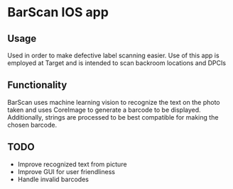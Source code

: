 
BarScan IOS app
==================================================

Usage
-----
Used in order to make defective label scanning easier. Use of this app is employed at Target and is intended to scan backroom locations and DPCIs

Functionality
-------------
BarScan uses machine learning vision to recognize the text on the photo taken and uses CoreImage to generate a barcode to be displayed. Additionally, strings are processed to be best compatible for making the chosen barcode.

TODO
----
- Improve recognized text from picture
- Improve GUI for user friendliness
- Handle invalid barcodes

